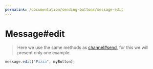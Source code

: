 ```yaml
---
permalink: /documentation/sending-buttons/message-edit
---
```


# Message#edit

> Here we use the same methods as [channel#send](./channel-send.md), for this we will present only one example.

```js
message.edit("Pizza", myButton);
```

